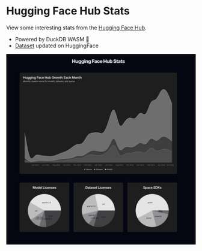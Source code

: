 # Hugging Face Hub Stats

View some interesting stats from the [Hugging Face Hub](https://huggingface.co/).

- Powered by DuckDB WASM 🦆
- [Dataset](https://huggingface.co/datasets/cfahlgren1/hub-stats) updated on HuggingFace

![HF Stats](./stats.png)
